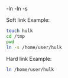 -ln
-ln -s

Soft link Example:
```bash
touch hulk
cd /tmp
pwd
ln -s /home/user/hulk

```
Hard link Example:
```bash
ln /home/user/hulk
```